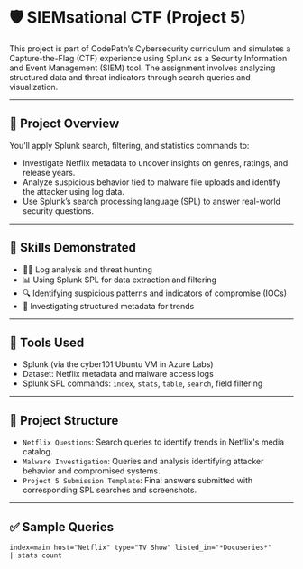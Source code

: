 # 🛡️ SIEMsational CTF (Project 5)

This project is part of CodePath’s Cybersecurity curriculum and simulates a Capture-the-Flag (CTF) experience using Splunk as a Security Information and Event Management (SIEM) tool. The assignment involves analyzing structured data and threat indicators through search queries and visualization.

---

## 🚀 Project Overview

You’ll apply Splunk search, filtering, and statistics commands to:

- Investigate Netflix metadata to uncover insights on genres, ratings, and release years.
- Analyze suspicious behavior tied to malware file uploads and identify the attacker using log data.
- Use Splunk’s search processing language (SPL) to answer real-world security questions.

---

## 🧠 Skills Demonstrated

- 🕵️‍♂️ Log analysis and threat hunting
- 📊 Using Splunk SPL for data extraction and filtering
- 🔍 Identifying suspicious patterns and indicators of compromise (IOCs)
- 📂 Investigating structured metadata for trends

---

## 🔧 Tools Used

- Splunk (via the cyber101 Ubuntu VM in Azure Labs)
- Dataset: Netflix metadata and malware access logs
- Splunk SPL commands: `index`, `stats`, `table`, `search`, field filtering

---

## 📁 Project Structure

- `Netflix Questions`: Search queries to identify trends in Netflix's media catalog.
- `Malware Investigation`: Queries and analysis identifying attacker behavior and compromised systems.
- `Project 5 Submission Template`: Final answers submitted with corresponding SPL searches and screenshots.

---

## ✅ Sample Queries

```spl
index=main host="Netflix" type="TV Show" listed_in="*Docuseries*"
| stats count

